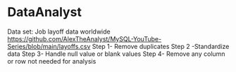 # DataAnalyst
Data set: Job layoff data worldwide
https://github.com/AlexTheAnalyst/MySQL-YouTube-Series/blob/main/layoffs.csv
Step 1- Remove duplicates
Step 2 -Standardize data
Step 3- Handle null value or blank values
Step 4- Remove any column or row not needed for analysis
